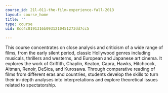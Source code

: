 ```yaml
---
course_id: 21l-011-the-film-experience-fall-2013
layout: course_home
title: ''
type: course
uid: 8cc4c0191316b0931210451273dd7cc5

---
```

This course concentrates on close analysis and criticism of a wide range of films, from the early silent period, classic Hollywood genres including musicals, thrillers and westerns, and European and Japanese art cinema. It explores the work of Griffith, Chaplin, Keaton, Capra, Hawks, Hitchcock, Altman, Renoir, DeSica, and Kurosawa. Through comparative reading of films from different eras and countries, students develop the skills to turn their in-depth analyses into interpretations and explore theoretical issues related to spectatorship.
